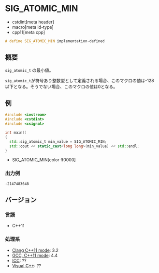 # SIG_ATOMIC_MIN
* cstdint[meta header]
* macro[meta id-type]
* cpp11[meta cpp]

```cpp
# define SIG_ATOMIC_MIN implementation-defined
```

## 概要
`sig_atomic_t` の最小値。

`sig_atomic_t`が符号あり整数型として定義される場合、このマクロの値は-128以下となる。そうでない場合、このマクロの値は0となる。


## 例
```cpp example
#include <iostream>
#include <cstdint>
#include <csignal>

int main()
{
  std::sig_atomic_t min_value = SIG_ATOMIC_MIN;
  std::cout << static_cast<long long>(min_value) << std::endl;
}
```
* SIG_ATOMIC_MIN[color ff0000]

### 出力例
```
-2147483648
```


## バージョン
### 言語
- C++11

### 処理系
- [Clang C++11 mode](/implementation.md#clang): 3.2
- [GCC, C++11 mode](/implementation.md#gcc): 4.4
- [ICC](/implementation.md#icc): ??
- [Visual C++](/implementation.md#visual_cpp): ??

